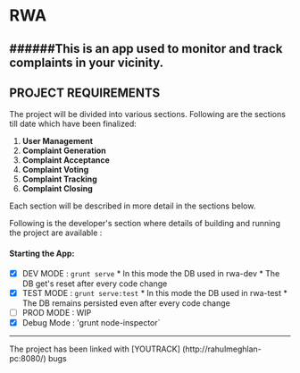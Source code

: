 # RWA
######This is an app used to monitor and track complaints in your vicinity.
----
## PROJECT REQUIREMENTS
The project will be divided into various sections. Following are the sections till date which have been finalized: 

1. **User Management**
2. **Complaint Generation**
3. **Complaint Acceptance**
4. **Complaint Voting**
5. **Complaint Tracking**
6. **Complaint Closing**


Each section will be described in more detail in the sections below.

Following is the developer's section where details of building and running the project are available :

#### Starting the App:

- [x] DEV MODE : `grunt serve`
      * In this mode the DB used in rwa-dev
      * The DB get's reset after every code change
- [x] TEST MODE : `grunt serve:test`
      * In this mode the DB used in rwa-test
      * The DB remains persisted even after every code change
- [ ] PROD MODE : WIP
- [x] Debug Mode : 'grunt node-inspector`
----
The project has been linked with [YOUTRACK] (http://rahulmeghlan-pc:8080/) bugs